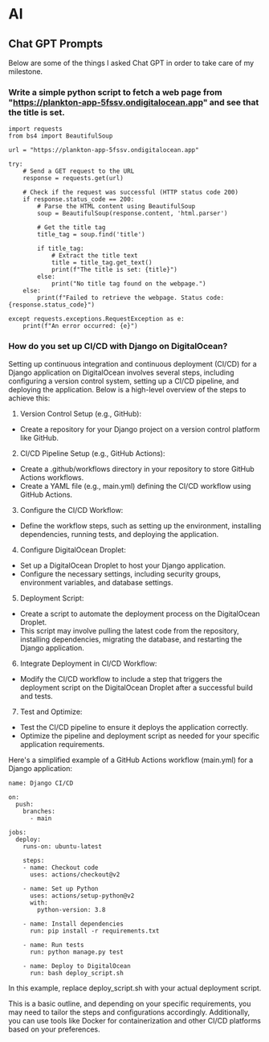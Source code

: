 # AI

## Chat GPT Prompts
Below are some of the things I asked Chat GPT in order to take care of my milestone.

### Write a simple python script to fetch a web page from "https://plankton-app-5fssv.ondigitalocean.app" and see that the title is set.

```
import requests
from bs4 import BeautifulSoup

url = "https://plankton-app-5fssv.ondigitalocean.app"

try:
    # Send a GET request to the URL
    response = requests.get(url)

    # Check if the request was successful (HTTP status code 200)
    if response.status_code == 200:
        # Parse the HTML content using BeautifulSoup
        soup = BeautifulSoup(response.content, 'html.parser')
        
        # Get the title tag
        title_tag = soup.find('title')
        
        if title_tag:
            # Extract the title text
            title = title_tag.get_text()
            print(f"The title is set: {title}")
        else:
            print("No title tag found on the webpage.")
    else:
        print(f"Failed to retrieve the webpage. Status code: {response.status_code}")

except requests.exceptions.RequestException as e:
    print(f"An error occurred: {e}")
```

### How do you set up CI/CD with Django on DigitalOcean?

Setting up continuous integration and continuous deployment (CI/CD) for a Django application on DigitalOcean involves several steps, including configuring a version control system, setting up a CI/CD pipeline, and deploying the application. Below is a high-level overview of the steps to achieve this:

1. Version Control Setup (e.g., GitHub):
- Create a repository for your Django project on a version control platform like GitHub.

2. CI/CD Pipeline Setup (e.g., GitHub Actions):
- Create a .github/workflows directory in your repository to store GitHub Actions workflows.
- Create a YAML file (e.g., main.yml) defining the CI/CD workflow using GitHub Actions.

3. Configure the CI/CD Workflow:
- Define the workflow steps, such as setting up the environment, installing dependencies, running tests, and deploying the application.

4. Configure DigitalOcean Droplet:
- Set up a DigitalOcean Droplet to host your Django application.
- Configure the necessary settings, including security groups, environment variables, and database settings.

5. Deployment Script:
- Create a script to automate the deployment process on the DigitalOcean Droplet.
- This script may involve pulling the latest code from the repository, installing dependencies, migrating the database, and restarting the Django application.

6. Integrate Deployment in CI/CD Workflow:
- Modify the CI/CD workflow to include a step that triggers the deployment script on the DigitalOcean Droplet after a successful build and tests.

7. Test and Optimize:
- Test the CI/CD pipeline to ensure it deploys the application correctly.
- Optimize the pipeline and deployment script as needed for your specific application requirements.

Here's a simplified example of a GitHub Actions workflow (main.yml) for a Django application:
```
name: Django CI/CD

on:
  push:
    branches:
      - main

jobs:
  deploy:
    runs-on: ubuntu-latest

    steps:
    - name: Checkout code
      uses: actions/checkout@v2

    - name: Set up Python
      uses: actions/setup-python@v2
      with:
        python-version: 3.8

    - name: Install dependencies
      run: pip install -r requirements.txt

    - name: Run tests
      run: python manage.py test

    - name: Deploy to DigitalOcean
      run: bash deploy_script.sh
```
In this example, replace deploy_script.sh with your actual deployment script.

This is a basic outline, and depending on your specific requirements, you may need to tailor the steps and configurations accordingly. Additionally, you can use tools like Docker for containerization and other CI/CD platforms based on your preferences.

